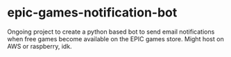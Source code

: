 # epic-games-notification-bot
Ongoing project to create a python based bot to send email notifications when free games become available on the EPIC games store.
Might host on AWS or raspberry, idk.